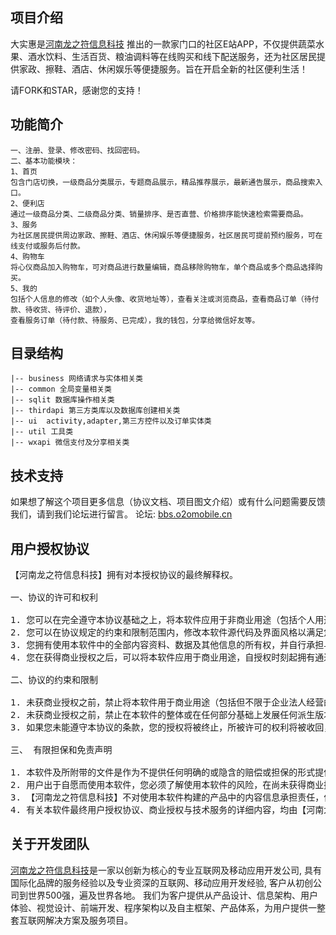 ## 项目介绍

大实惠是[河南龙之符信息科技](http://longfuinfo.91dashihui.com/) 推出的一款家门口的社区E站APP，不仅提供蔬菜水果、酒水饮料、生活百货、粮油调料等在线购买和线下配送服务，还为社区居民提供家政、擦鞋、酒店、休闲娱乐等便捷服务。旨在开启全新的社区便利生活！

请FORK和STAR，感谢您的支持！

## 功能简介

```
一、注册、登录、修改密码、找回密码。
二、基本功能模块：
1、首页
包含门店切换，一级商品分类展示，专题商品展示，精品推荐展示，最新通告展示，商品搜索入口。
2、便利店
通过一级商品分类、二级商品分类、销量排序、是否直营、价格排序能快速检索需要商品。
3、服务
为社区居民提供周边家政、擦鞋、酒店、休闲娱乐等便捷服务，社区居民可提前预约服务，可在线支付或服务后付款。
4、购物车
将心仪商品加入购物车，可对商品进行数量编辑，商品移除购物车，单个商品或多个商品选择购买。
5、我的
包括个人信息的修改（如个人头像、收货地址等），查看关注或浏览商品，查看商品订单（待付款、待收货、待评价、退款），
查看服务订单（待付款、待服务、已完成），我的钱包，分享给微信好友等。
```

## 目录结构

```
|-- business 网络请求与实体相关类
|-- common 全局变量相关类
|-- sqlit 数据库操作相关类
|-- thirdapi 第三方类库以及数据库创建相关类
|-- ui  activity,adapter,第三方控件以及订单实体类
|-- util 工具类
|-- wxapi 微信支付及分享相关类
```

## 技术支持

如果想了解这个项目更多信息（协议文档、项目图文介绍）或有什么问题需要反馈我们，请到我们论坛进行留言。
论坛: [bbs.o2omobile.cn](http://bbs.o2omobile.cn)


## 用户授权协议

<pre>
【河南龙之符信息科技】拥有对本授权协议的最终解释权。

一、协议的许可和权利

1. 您可以在完全遵守本协议基础之上，将本软件应用于非商业用途（包括个人用途：不具备法人资格的自然人，以个人名义从事电子商务活动；非盈利性用途：从事非盈利活动的商业机构及非盈利性组织，将本软件用且仅用于产品演示、展示，而非买卖或盈利的运营活动等；)
2. 您可以在协议规定的约束和限制范围内，修改本软件源代码及界面风格以满足您对该产品的需求。
3. 您拥有使用本软件中的全部内容资料、数据及其他信息的所有权，并自行承担与其相关的法律义务。
4. 您在获得商业授权之后，可以将本软件应用于商业用途，自授权时刻起拥有通过指定的方式及期限内获得指定范围内的技术支持服务。

二、协议的约束和限制

1. 未获商业授权之前，禁止将本软件用于商业用途（包括但不限于企业法人经营的移动端产品、经营性移动端产品以及以盈利为目的或实现盈利移动端产品）。
2. 未获商业授权之前，禁止在本软件的整体或在任何部分基础上发展任何派生版本、修改版本或第三方版本用于重新开发。
3. 如果您未能遵守本协议的条款，您的授权将被终止，所被许可的权利将被收回，并承担相应法律责任。

三、 有限担保和免责声明

1. 本软件及所附带的文件是作为不提供任何明确的或隐含的赔偿或担保的形式提供的。
2. 用户出于自愿而使用本软件，您必须了解使用本软件的风险，在尚未获得商业授权之前，我们不承诺提供任何形式的技术支持、使用担保，也不承担任何因使用本软件而产生问题的相关4. 责任。
3. 【河南龙之符信息科技】不对使用本软件构建的产品中的内容信息承担责任，但在不侵犯用户隐私信息的前提下，保留以任何方式获取用户信息及商品信息的权利。
4. 有关本软件最终用户授权协议、商业授权与技术服务的详细内容，均由【河南龙之符信息科技】官方网站独家提供。【河南龙之符信息科技】拥有在不事先通知的情况下，修改授权协议的权力，修改后的协议对改变之日起的新授权用户生效。电子文本形式的授权协议如同双方书面签署的协议一样，具有完全的和等同的法律效力。您一旦开始修改、安装或使用 本软件，即被视为完全理解并接受本协议的各项条款，在享有上述条款授予的权力的同时，受到相关的约束和限制。协议许可范围以外的行为，将直接违反本授权协议并构成侵权，我们有权随时终止授权，责令停止损害，并保留追究相关责任的权力。
</pre>

## 关于开发团队

[河南龙之符信息科技](http://longfuinfo.91dashihui.com/)是一家以创新为核心的专业互联网及移动应用开发公司, 具有国际化品牌的服务经验以及专业资深的互联网、移动应用开发经验, 客户从初创公司到世界500强，遍及世界各地。 我们为客户提供从产品设计、信息架构、用户体验、视觉设计、前端开发、程序架构以及自主框架、产品体系，为用户提供一整套互联网解决方案及服务项目。
